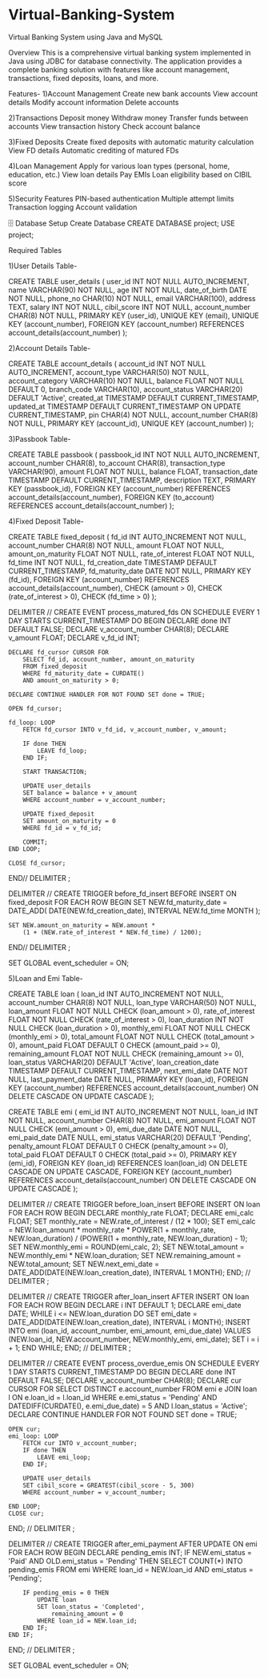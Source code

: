 # Virtual-Banking-System
Virtual Banking System using Java and MySQL

Overview
This is a comprehensive virtual banking system implemented in Java using JDBC for database connectivity. The application provides a complete banking solution with features like account management, transactions, fixed deposits, loans, and more.

Features-
1)Account Management
   Create new bank accounts
   View account details
   Modify account information
   Delete accounts
   
2)Transactions
   Deposit money
   Withdraw money
   Transfer funds between accounts
   View transaction history
   Check account balance

3)Fixed Deposits
   Create fixed deposits with automatic maturity calculation
   View FD details
   Automatic crediting of matured FDs

4)Loan Management
   Apply for various loan types (personal, home, education, etc.)
   View loan details
   Pay EMIs
   Loan eligibility based on CIBIL score

5)Security Features
   PIN-based authentication
   Multiple attempt limits
   Transaction logging
   Account validation


🗄️ Database Setup
Create Database
CREATE DATABASE project;
USE project;

Required Tables

1)User Details Table-

CREATE TABLE user_details (
    user_id INT NOT NULL AUTO_INCREMENT,
    name VARCHAR(90) NOT NULL,
    age INT NOT NULL,
    date_of_birth DATE NOT NULL,
    phone_no CHAR(10) NOT NULL,
    email VARCHAR(100),
    address TEXT,
    salary INT NOT NULL,
    cibil_score INT NOT NULL,
    account_number CHAR(8) NOT NULL,
    PRIMARY KEY (user_id),
    UNIQUE KEY (email),
    UNIQUE KEY (account_number),
    FOREIGN KEY (account_number) REFERENCES account_details(account_number)
);

2)Account Details Table-

CREATE TABLE account_details (
    account_id INT NOT NULL AUTO_INCREMENT,
    account_type VARCHAR(50) NOT NULL,
    account_category VARCHAR(10) NOT NULL,
    balance FLOAT NOT NULL DEFAULT 0,
    branch_code VARCHAR(10),
    account_status VARCHAR(20) DEFAULT 'Active',
    created_at TIMESTAMP DEFAULT CURRENT_TIMESTAMP,
    updated_at TIMESTAMP DEFAULT CURRENT_TIMESTAMP ON UPDATE CURRENT_TIMESTAMP,
    pin CHAR(4) NOT NULL,
    account_number CHAR(8) NOT NULL,
    PRIMARY KEY (account_id),
    UNIQUE KEY (account_number)
);

3)Passbook Table-

CREATE TABLE passbook (
    passbook_id INT NOT NULL AUTO_INCREMENT,
    account_number CHAR(8),
    to_account CHAR(8),
    transaction_type VARCHAR(90),
    amount FLOAT NOT NULL,
    balance FLOAT,
    transaction_date TIMESTAMP DEFAULT CURRENT_TIMESTAMP,
    description TEXT,
    PRIMARY KEY (passbook_id),
    FOREIGN KEY (account_number) REFERENCES account_details(account_number),
    FOREIGN KEY (to_account) REFERENCES account_details(account_number)
);

4)Fixed Deposit Table-

CREATE TABLE fixed_deposit (
    fd_id INT AUTO_INCREMENT NOT NULL,
    account_number CHAR(8) NOT NULL,
    amount FLOAT NOT NULL,
    amount_on_maturity FLOAT NOT NULL,
    rate_of_interest FLOAT NOT NULL,
    fd_time INT NOT NULL,
    fd_creation_date TIMESTAMP DEFAULT CURRENT_TIMESTAMP,
    fd_maturity_date DATE NOT NULL,
    PRIMARY KEY (fd_id),
    FOREIGN KEY (account_number) REFERENCES account_details(account_number),
    CHECK (amount > 0),
    CHECK (rate_of_interest > 0),
    CHECK (fd_time > 0)
);

DELIMITER //
CREATE EVENT process_matured_fds
ON SCHEDULE EVERY 1 DAY
STARTS CURRENT_TIMESTAMP
DO
BEGIN
    DECLARE done INT DEFAULT FALSE;
    DECLARE v_account_number CHAR(8);
    DECLARE v_amount FLOAT;
    DECLARE v_fd_id INT;
    
    DECLARE fd_cursor CURSOR FOR 
        SELECT fd_id, account_number, amount_on_maturity 
        FROM fixed_deposit 
        WHERE fd_maturity_date = CURDATE() 
        AND amount_on_maturity > 0;
    
    DECLARE CONTINUE HANDLER FOR NOT FOUND SET done = TRUE;
    
    OPEN fd_cursor;
    
    fd_loop: LOOP
        FETCH fd_cursor INTO v_fd_id, v_account_number, v_amount;
        
        IF done THEN
            LEAVE fd_loop;
        END IF;
        
        START TRANSACTION;
        
        UPDATE user_details 
        SET balance = balance + v_amount 
        WHERE account_number = v_account_number;
        
        UPDATE fixed_deposit 
        SET amount_on_maturity = 0 
        WHERE fd_id = v_fd_id;
        
        COMMIT;
    END LOOP;
    
    CLOSE fd_cursor;
END//
DELIMITER ;

DELIMITER //
CREATE TRIGGER before_fd_insert
BEFORE INSERT ON fixed_deposit
FOR EACH ROW
BEGIN
    SET NEW.fd_maturity_date = DATE_ADD(
        DATE(NEW.fd_creation_date), 
        INTERVAL NEW.fd_time MONTH
    );
    
    SET NEW.amount_on_maturity = NEW.amount * 
        (1 + (NEW.rate_of_interest * NEW.fd_time) / 1200);
END//
DELIMITER ;

SET GLOBAL event_scheduler = ON;

5)Loan and Emi Table-

CREATE TABLE loan (
    loan_id INT AUTO_INCREMENT NOT NULL,
    account_number CHAR(8) NOT NULL,
    loan_type VARCHAR(50) NOT NULL,
    loan_amount FLOAT NOT NULL CHECK (loan_amount > 0),
    rate_of_interest FLOAT NOT NULL CHECK (rate_of_interest > 0),
    loan_duration INT NOT NULL CHECK (loan_duration > 0),
    monthly_emi FLOAT NOT NULL CHECK (monthly_emi > 0),
    total_amount FLOAT NOT NULL CHECK (total_amount > 0),
    amount_paid FLOAT DEFAULT 0 CHECK (amount_paid >= 0),
    remaining_amount FLOAT NOT NULL CHECK (remaining_amount >= 0),
    loan_status VARCHAR(20) DEFAULT 'Active',
    loan_creation_date TIMESTAMP DEFAULT CURRENT_TIMESTAMP,
    next_emi_date DATE NOT NULL,
    last_payment_date DATE NULL,
    PRIMARY KEY (loan_id),
    FOREIGN KEY (account_number) REFERENCES account_details(account_number) ON DELETE CASCADE ON UPDATE CASCADE
);

CREATE TABLE emi (
    emi_id INT AUTO_INCREMENT NOT NULL,
    loan_id INT NOT NULL,
    account_number CHAR(8) NOT NULL,
    emi_amount FLOAT NOT NULL CHECK (emi_amount > 0),
    emi_due_date DATE NOT NULL,
    emi_paid_date DATE NULL,
    emi_status VARCHAR(20) DEFAULT 'Pending',
    penalty_amount FLOAT DEFAULT 0 CHECK (penalty_amount >= 0),
    total_paid FLOAT DEFAULT 0 CHECK (total_paid >= 0),
    PRIMARY KEY (emi_id),
    FOREIGN KEY (loan_id) REFERENCES loan(loan_id) ON DELETE CASCADE ON UPDATE CASCADE,
    FOREIGN KEY (account_number) REFERENCES account_details(account_number) ON DELETE CASCADE ON UPDATE CASCADE
);

DELIMITER //
CREATE TRIGGER before_loan_insert
BEFORE INSERT ON loan
FOR EACH ROW
BEGIN
    DECLARE monthly_rate FLOAT;
    DECLARE emi_calc FLOAT;
    SET monthly_rate = NEW.rate_of_interest / (12 * 100);
    SET emi_calc = NEW.loan_amount * monthly_rate * POWER(1 + monthly_rate, NEW.loan_duration) / (POWER(1 + monthly_rate, NEW.loan_duration) - 1);
    SET NEW.monthly_emi = ROUND(emi_calc, 2);
    SET NEW.total_amount = NEW.monthly_emi * NEW.loan_duration;
    SET NEW.remaining_amount = NEW.total_amount;
    SET NEW.next_emi_date = DATE_ADD(DATE(NEW.loan_creation_date), INTERVAL 1 MONTH);
END;
//
DELIMITER ;

DELIMITER //
CREATE TRIGGER after_loan_insert
AFTER INSERT ON loan
FOR EACH ROW
BEGIN
    DECLARE i INT DEFAULT 1;
    DECLARE emi_date DATE;
    WHILE i <= NEW.loan_duration DO
        SET emi_date = DATE_ADD(DATE(NEW.loan_creation_date), INTERVAL i MONTH);
        INSERT INTO emi (loan_id, account_number, emi_amount, emi_due_date)
        VALUES (NEW.loan_id, NEW.account_number, NEW.monthly_emi, emi_date);
        SET i = i + 1;
    END WHILE;
END;
//
DELIMITER ;

DELIMITER //
CREATE EVENT process_overdue_emis
ON SCHEDULE EVERY 1 DAY
STARTS CURRENT_TIMESTAMP
DO
BEGIN
    DECLARE done INT DEFAULT FALSE;
    DECLARE v_account_number CHAR(8);
    DECLARE cur CURSOR FOR
        SELECT DISTINCT e.account_number
        FROM emi e
        JOIN loan l ON e.loan_id = l.loan_id
        WHERE e.emi_status = 'Pending' 
        AND DATEDIFF(CURDATE(), e.emi_due_date) = 5
        AND l.loan_status = 'Active';
    DECLARE CONTINUE HANDLER FOR NOT FOUND SET done = TRUE;
    
    OPEN cur;
    emi_loop: LOOP
        FETCH cur INTO v_account_number;
        IF done THEN
            LEAVE emi_loop;
        END IF;
        
        UPDATE user_details
        SET cibil_score = GREATEST(cibil_score - 5, 300)
        WHERE account_number = v_account_number;
        
    END LOOP;
    CLOSE cur;
END;
//
DELIMITER ;

DELIMITER //
CREATE TRIGGER after_emi_payment
AFTER UPDATE ON emi
FOR EACH ROW
BEGIN
    DECLARE pending_emis INT;
    IF NEW.emi_status = 'Paid' AND OLD.emi_status = 'Pending' THEN
        SELECT COUNT(*) INTO pending_emis
        FROM emi
        WHERE loan_id = NEW.loan_id AND emi_status = 'Pending';
        
        IF pending_emis = 0 THEN
            UPDATE loan
            SET loan_status = 'Completed',
                remaining_amount = 0
            WHERE loan_id = NEW.loan_id;
        END IF;
    END IF;
END;
//
DELIMITER ;

SET GLOBAL event_scheduler = ON;
